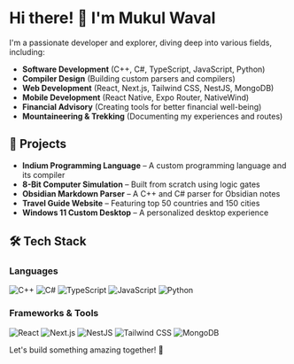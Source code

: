 # Hi there! 👋 I'm Mukul Waval

I'm a passionate developer and explorer, diving deep into various fields, including:

- **Software Development** (C++, C#, TypeScript, JavaScript, Python)
- **Compiler Design** (Building custom parsers and compilers)
- **Web Development** (React, Next.js, Tailwind CSS, NestJS, MongoDB)
- **Mobile Development** (React Native, Expo Router, NativeWind)
- **Financial Advisory** (Creating tools for better financial well-being)
- **Mountaineering & Trekking** (Documenting my experiences and routes)

## 🚀 Projects

- **Indium Programming Language** – A custom programming language and its compiler
- **8-Bit Computer Simulation** – Built from scratch using logic gates
- **Obsidian Markdown Parser** – A C++ and C# parser for Obsidian notes
- **Travel Guide Website** – Featuring top 50 countries and 150 cities
- **Windows 11 Custom Desktop** – A personalized desktop experience

## 🛠️ Tech Stack

### **Languages**

![C++](https://img.shields.io/badge/C%2B%2B-00599C?style=flat&logo=c%2B%2B&logoColor=white)
![C#](https://img.shields.io/badge/C%23-239120?style=flat&logo=c-sharp&logoColor=white)
![TypeScript](https://img.shields.io/badge/TypeScript-007ACC?style=flat&logo=typescript&logoColor=white)
![JavaScript](https://img.shields.io/badge/JavaScript-F7DF1E?style=flat&logo=javascript&logoColor=black)
![Python](https://img.shields.io/badge/Python-3776AB?style=flat&logo=python&logoColor=white)

### **Frameworks & Tools**

![React](https://img.shields.io/badge/React-61DAFB?style=flat&logo=react&logoColor=black)
![Next.js](https://img.shields.io/badge/Next.js-000000?style=flat&logo=nextdotjs&logoColor=white)
![NestJS](https://img.shields.io/badge/NestJS-E0234E?style=flat&logo=nestjs&logoColor=white)
![Tailwind CSS](https://img.shields.io/badge/Tailwind_CSS-38B2AC?style=flat&logo=tailwind-css&logoColor=white)
![MongoDB](https://img.shields.io/badge/MongoDB-47A248?style=flat&logo=mongodb&logoColor=white)

Let's build something amazing together! 🚀
